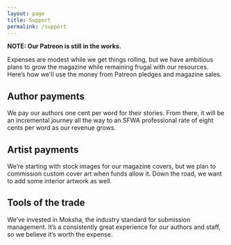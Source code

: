 ```yaml
---
layout: page
title: Support
permalink: /support
---
```


**NOTE: Our Patreon is still in the works.**

Expenses are modest while we get things rolling, but we have ambitious plans to grow the magazine while remaining frugal with our resources. Here’s how we'll use the money from Patreon pledges and magazine sales.

## Author payments

We pay our authors one cent per word for their stories. From there, it will be an incremental journey all the way to an SFWA professional rate of eight cents per word as our revenue grows.

## Artist payments

We’re starting with stock images for our magazine covers, but we plan to commission custom cover art when funds allow it. Down the road, we want to add some interior artwork as well.

## Tools of the trade

We’ve invested in Moksha, the industry standard for submission management. It’s a consistently great experience for our authors and staff, so we believe it’s worth the expense.
